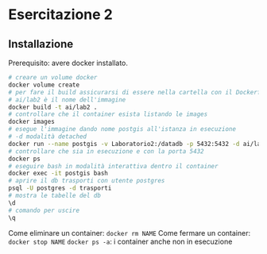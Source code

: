 # Esercitazione 2

## Installazione

Prerequisito: avere docker installato.

```bash
# creare un volume docker
docker volume create
# per fare il build assicurarsi di essere nella cartella con il Dockerfile
# ai/lab2 è il nome dell'immagine
docker build -t ai/lab2 .
# controllare che il container esista listando le images
docker images
# esegue l'immagine dando nome postgis all'istanza in esecuzione
# -d modalità detached
docker run --name postgis -v Laboratorio2:/datadb -p 5432:5432 -d ai/lab2
# controllare che sia in esecuzione e con la porta 5432
docker ps
# eseguire bash in modalità interattiva dentro il container
docker exec -it postgis bash
# aprire il db trasporti con utente postgres
psql -U postgres -d trasporti
# mostra le tabelle del db
\d
# comando per uscire
\q
```

Come eliminare un container: `docker rm NAME`
Come fermare un container: `docker stop NAME`
`docker ps -a`: i container anche non in esecuzione
